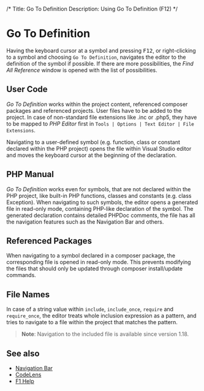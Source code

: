 /*
Title: Go To Definition
Description: Using Go To Definition (F12)
*/

# Go To Definition

Having the keyboard cursor at a symbol and pressing <kbd>F12</kbd>, or right-clicking to a symbol and choosing `Go To Definition`, navigates the editor to the definition of the symbol if possible. If there are more possibilities, the *Find All Reference* window is opened with the list of possibilities.

## User Code

*Go To Definition* works within the project content, referenced composer packages and referenced projects. User files have to be added to the project. In case of non-standard file extensions like .inc or .php5, they have to be mapped to *PHP Editor* first in `Tools | Options | Text Editor | File Extensions`.

Navigating to a user-defined symbol (e.g. function, class or constant declared within the PHP project) opens the file within Visual Studio editor and moves the keyboard cursor at the beginning of the declaration.

## PHP Manual

*Go To Definition* works even for symbols, that are not declared within the PHP project, like built-in PHP functions, classes and constants (e.g. class Exception). When navigating to such symbols, the editor opens a generated file in read-only mode, containing PHP-like declaration of the symbol. The generated declaration contains detailed PHPDoc comments, the file has all the navigation features such as the Navigation Bar and others.

## Referenced Packages

When navigating to a symbol declared in a composer package, the corresponding file is opened in read-only mode. This prevents modifying the files that should only be updated through composer install/update commands.

## File Names

In case of a string value within `include`, `include_once`, `require` and `require_once`, the editor treats whole inclusion expression as a pattern, and tries to navigate to a file within the project that matches the pattern.

> **Note**: Navigation to the included file is available since version 1.18.

## See also

- [Navigation Bar](navigation-bar.md)
- [CodeLens](codelens.md)
- [F1 Help](f1-help.md)

